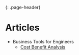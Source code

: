 {: .page-header}
# Articles  
* Business Tools for Engineers  
    * [Cost Benefit Analysis](./_posts/Cost-Benefit-Analysis)   
